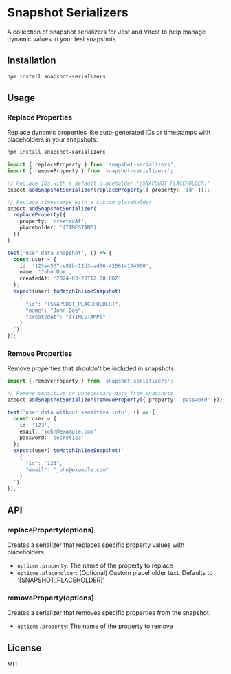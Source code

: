 # Snapshot Serializers

A collection of snapshot serializers for Jest and Vitest to help manage dynamic values in your test snapshots.

## Installation

```bash
npm install snapshot-serializers
```

## Usage

### Replace Properties

Replace dynamic properties like auto-generated IDs or timestamps with placeholders in your snapshots:

```bash
npm install snapshot-serializers
```

```typescript
import { replaceProperty } from 'snapshot-serializers';
import { removeProperty } from 'snapshot-serializers';

// Replace IDs with a default placeholder '[SNAPSHOT_PLACEHOLDER]'
expect.addSnapshotSerializer(replaceProperty({ property: 'id' }));

// Replace timestamps with a custom placeholder
expect.addSnapshotSerializer(
  replaceProperty({
    property: 'createdAt',
    placeholder: '[TIMESTAMP]'
  })
);

test('user data snapshot', () => {
  const user = {
    id: '123e4567-e89b-12d3-a456-426614174000',
    name: 'John Doe',
    createdAt: '2024-03-20T12:00:00Z'
  };
  expect(user).toMatchInlineSnapshot(`
    {
      "id": "[SNAPSHOT_PLACEHOLDER]",
      "name": "John Doe",
      "createdAt": "[TIMESTAMP]"
    }
  `);
});
```

### Remove Properties

Remove properties that shouldn't be included in snapshots:

```typescript
import { removeProperty } from 'snapshot-serializers';

// Remove sensitive or unnecessary data from snapshots
expect.addSnapshotSerializer(removeProperty({ property: 'password' }));

test('user data without sensitive info', () => {
  const user = {
    id: '123',
    email: 'john@example.com',
    password: 'secret123'
  };
  expect(user).toMatchInlineSnapshot(`
    {
      "id": "123",
      "email": "john@example.com"
    }
  `);
});
```

## API

### replaceProperty(options)

Creates a serializer that replaces specific property values with placeholders.

- `options.property`: The name of the property to replace
- `options.placeholder`: (Optional) Custom placeholder text. Defaults to '[SNAPSHOT_PLACEHOLDER]'

### removeProperty(options)

Creates a serializer that removes specific properties from the snapshot.

- `options.property`: The name of the property to remove

## License

MIT
